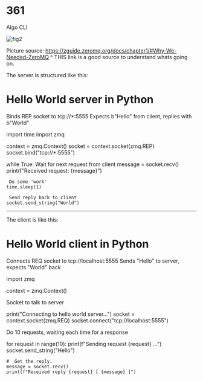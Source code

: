 # 361
Algo CLI

![fig2](https://user-images.githubusercontent.com/72105939/236315963-1a2a0163-1f3a-4b45-9f74-121163b7c671.png)

Picture source: https://zguide.zeromq.org/docs/chapter1/#Why-We-Needed-ZeroMQ
^ THIS link is a good source to understand whats going on. 

The server is structured like this:


#  Hello World server in Python
   Binds REP socket to tcp://*:5555
   Expects b"Hello" from client, replies with b"World"


import time
import zmq

context = zmq.Context()
socket = context.socket(zmq.REP)
socket.bind("tcp://*:5555")

while True:
    Wait for next request from client
    message = socket.recv()
    print(f"Received request: {message}")

     Do some 'work'
    time.sleep(1)

     Send reply back to client
    socket.send_string("World")

----------------------------------------------------------------------

The client is like this: 


#   Hello World client in Python
   Connects REQ socket to tcp://localhost:5555
   Sends "Hello" to server, expects "World" back


import zmq

context = zmq.Context()

 Socket to talk to server
 
print("Connecting to hello world server...")
socket = context.socket(zmq.REQ)
socket.connect("tcp://localhost:5555")

 Do 10 requests, waiting each time for a response
 
for request in range(10):
    print(f"Sending request {request} ...")
    socket.send_string("Hello")

    #  Get the reply.
    message = socket.recv()
    print(f"Received reply {request} [ {message} ]")




